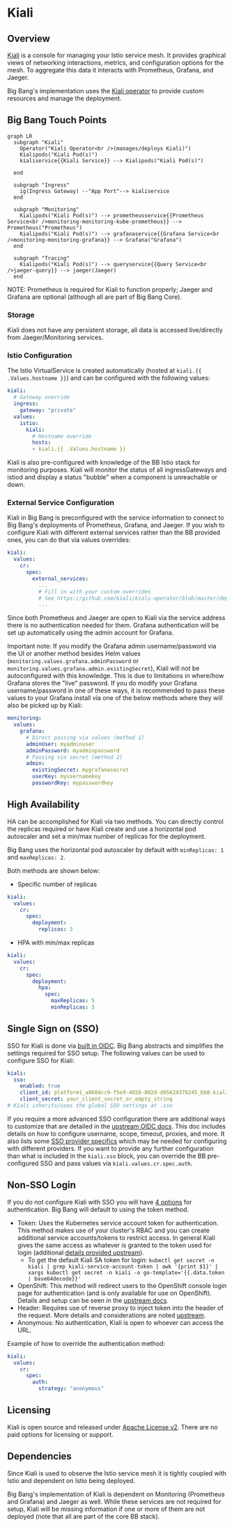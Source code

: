 # Kiali

## Overview

[Kiali](https://kiali.io/) is a console for managing your Istio service mesh. It provides graphical views of networking interactions, metrics, and configuration options for the mesh. To aggregate this data it interacts with Prometheus, Grafana, and Jaeger.

Big Bang's implementation uses the [Kiali operator](https://github.com/kiali/kiali-operator) to provide custom resources and manage the deployment.

## Big Bang Touch Points

```mermaid
graph LR
  subgraph "Kiali"    
    Operator("Kiali Operator<br />(manages/deploys Kiali)")
    Kialipods("Kiali Pod(s)")
    kialiservice{{Kiali Service}} --> Kialipods("Kiali Pod(s)")
    
  end      

  subgraph "Ingress"
    ig(Ingress Gateway) --"App Port"--> kialiservice
  end

  subgraph "Monitoring"
    Kialipods("Kiali Pod(s)") --> prometheusservice{{Prometheus Service<br />monitoring-monitoring-kube-prometheus}} --> Prometheus("Prometheus")
    Kialipods("Kiali Pod(s)") --> grafanaservice{{Grafana Service<br />monitoring-monitoring-grafana}} --> Grafana("Grafana")
  end

  subgraph "Tracing"
    Kialipods("Kiali Pod(s)") --> queryservice{{Query Service<br />jaeger-query}} --> jaeger(Jaeger)
  end
```

NOTE: Prometheus is required for Kiali to function properly; Jaeger and Grafana are optional (although all are part of Big Bang Core).

### Storage

Kiali does not have any persistent storage, all data is accessed live/directly from Jaeger/Monitoring services.

### Istio Configuration

The Istio VirtualService is created automatically (hosted at `kiali.{{ .Values.hostname }}`) and can be configured with the following values:

```yaml
kiali:
  # Gateway override
  ingress:
    gateway: "private"
  values:
    istio:
      kiali:
        # Hostname override
        hosts:
        - kiali.{{ .Values.hostname }}
```

Kiali is also pre-configured with knowledge of the BB Istio stack for monitoring purposes. Kiali will monitor the status of all ingressGateways and istiod and display a status "bubble" when a component is unreachable or down.

### External Service Configuration

Kiali in Big Bang is preconfigured with the service information to connect to Big Bang's deployments of Prometheus, Grafana, and Jaeger. If you wish to configure Kiali with different external services rather than the BB provided ones, you can do that via values overrides:

```yaml
kiali:
  values:
    cr:
      spec:
        external_services:
          ...
          # Fill in with your custom overrides
          # See https://github.com/kiali/kiali-operator/blob/master/deploy/kiali/kiali_cr.yaml#L422 for available options
          ...
```

Since both Prometheus and Jaeger are open to Kiali via the service address there is no authentication needed for them. Grafana authentication will be set up automatically using the admin account for Grafana.

Important note: If you modify the Grafana admin username/password via the UI or another method besides Helm values (`monitoring.values.grafana.adminPassword` or `monitoring.values.grafana.admin.existingSecret`), Kiali will not be autoconfigured with this knowledge. This is due to limitations in where/how Grafana stores the "live" password. If you do modify your Grafana username/password in one of these ways, it is recommended to pass these values to your Grafana install via one of the below methods where they will also be picked up by Kiali:

```yaml
monitoring:
  values:
    grafana:
      # Direct passing via values (method 1)
      adminUser: myadminuser
      adminPassword: myadminpassword
      # Passing via secret (method 2)
      admin:
        existingSecret: mygrafanasecret
        userKey: myusernamekey
        passwordKey: mypasswordkey
```

## High Availability

HA can be accomplished for Kiali via two methods. You can directly control the replicas required or have Kiali create and use a horizontal pod autoscaler and set a min/max number of replicas for the deployment. 

Big Bang uses the horizontal pod autoscaler by default with `minReplicas: 1` and `maxReplicas: 2`.  

Both methods are shown below:

- Specific number of replicas
```yaml
kiali:
  values:
    cr:
      spec:
        deployment:
          replicas: 3
```

- HPA with min/max replicas
```yaml
kiali:
  values:
    cr:
      spec:
        deployment:
          hpa:
            spec:
              maxReplicas: 5
              minReplicas: 3
```

## Single Sign on (SSO)

SSO for Kiali is done via [built in OIDC](https://kiali.io/docs/configuration/authentication/openid/). Big Bang abstracts and simplifies the settings required for SSO setup. The following values can be used to configure SSO for Kiali:

```yaml
kiali:
  sso:
    enabled: true
    client_id: platform1_a8604cc9-f5e9-4656-802d-d05624370245_bb8-kiali
    client_secret: your_client_secret_or_empty_string
# Kiali inherits/uses the global SSO settings at .sso
```

If you require a more advanced SSO configuration there are additional ways to customize that are detailed in the [upstream OIDC docs](https://kiali.io/docs/configuration/authentication/openid/). This doc includes details on how to configure username, scope, timeout, proxies, and more. It also lists some [SSO provider specifics](https://kiali.io/docs/configuration/authentication/openid/#_provider_specific_instructions) which may be needed for configuring with different providers. If you want to provide any further configuration than what is included in the `kiali.sso` block, you can override the BB pre-configured SSO and pass values via `kiali.values.cr.spec.auth`.

## Non-SSO Login

If you do not configure Kiali with SSO you will have [4 options](https://kiali.io/docs/configuration/authentication/) for authentication. Big Bang will default to using the token method.

- Token: Uses the Kubernetes service account token for authentication. This method makes use of your cluster's RBAC and you can create additional service accounts/tokens to restrict access. In general Kiali gives the same access as whatever is granted to the token used for login (additional [details provided upstream](https://kiali.io/docs/configuration/rbac/)).
  - To get the default Kiali SA token for login: `kubectl get secret -n kiali | grep kiali-service-account-token | awk '{print $1}' | xargs kubectl get secret -n kiali -o go-template='{{.data.token | base64decode}}'`
- OpenShift: This method will redirect users to the OpenShift console login page for authentication (and is only available for use on OpenShift). Details and setup can be seen in the [upstream docs](https://kiali.io/docs/configuration/authentication/openshift/).
- Header: Requires use of reverse proxy to inject token into the header of the request. More details and considerations are noted [upstream](https://kiali.io/docs/configuration/authentication/header/).
- Anonymous: No authentication, Kiali is open to whoever can access the URL.

Example of how to override the authentication method:
```yaml
kiali:
  values:
    cr:
      spec:
        auth:
          strategy: "anonymous"
```

## Licensing

Kiali is open source and released under [Apache License v2](https://www.apache.org/licenses/LICENSE-2.0.txt). There are no paid options for licensing or support.

## Dependencies

Since Kiali is used to observe the Istio service mesh it is tightly coupled with Istio and dependent on Istio being deployed.

Big Bang's implementation of Kiali is dependent on Monitoring (Prometheus and Grafana) and Jaeger as well. While these services are not required for setup, Kiali will be missing information if one or more of them are not deployed (note that all are part of the core BB stack).

